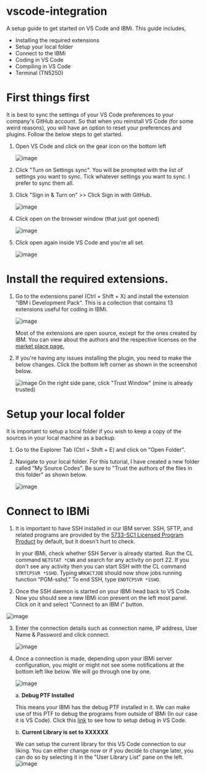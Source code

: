 # vscode-integration
A setup guide to get started on VS Code and IBMi. This guide includes, 

- Installing the required extensions
- Setup your local folder
- Connect to the IBMi
- Coding in VS Code
- Compiling in VS Code
- Terminal (TN5250)

# First things first
It is best to sync the settings of your VS Code preferences to your company's GitHub account. So that when you reinstall VS Code (for some weird reasons), you  will have an option to reset your preferences and plugins. Follow the below steps to get started.

1. Open VS Code and click on the gear icon on the bottom left

   ![image](https://github.com/Programmersio-IBMi/vscode-integration/assets/139198015/a5da6327-44be-4acd-82ba-72acafc4e710)

2. Click "Turn on Settings sync". You will be prompted with the list of settings you want to sync. Tick whatever settings you want to sync. I prefer to sync them all.
   
3. Click "Sign in & Turn on" >> Click Sign in with GitHub.
   
   ![image](https://github.com/Programmersio-IBMi/vscode-integration/assets/139198015/c23ea382-6db1-4bb5-838f-e23654344f1b)


4. Click open on the browser window (that just got opened)
   
   ![image](https://github.com/Programmersio-IBMi/vscode-integration/assets/139198015/833d02b6-c24d-4351-9a82-7fcdc10abf42)


5. Click open again inside VS Code and you're all set.

   ![image](https://github.com/Programmersio-IBMi/vscode-integration/assets/139198015/cade90b4-b908-4df7-9b68-4326942fc16f)

# Install the required extensions.
1. Go to the extensions panel (Ctrl + Shift + X) and install the extension "IBM i Development Pack". This is a collection that contains 13 extensions useful for coding in IBMi.

   ![image](https://github.com/Programmersio-IBMi/vscode-integration/assets/139198015/9283fecb-376a-417a-9664-dc87d8c5fd28)

   Most of the extensions are open source, except for the ones created by IBM. You can view about the authors and the respective licenses on the [market place page.](https://marketplace.visualstudio.com/items?itemName=HalcyonTechLtd.ibm-i-development-pack)

3. If you're having any issues installing the plugin, you need to make the below changes. Click the bottom left corner as shown in the screenshot below. 

    ![image](https://github.com/Programmersio-IBMi/vscode-integration/assets/139198015/1a190d14-1e02-43a5-a890-82b9c6da5c0c)
    On the right side pane, click "Trust Window" (mine is already trusted)

# Setup your local folder
It is important to setup a local folder if you wish to keep a copy of the sources in your local machine as a backup.

1. Go to the Explorer Tab (Ctrl + Shift + E) and click on "Open Folder".
   
2. Navigate to your local folder. For this tutorial, I have created a new folder called "My Source Codes". Be sure to "Trust the authors of the files in this folder" as shown below.

   ![image](https://github.com/Programmersio-IBMi/vscode-integration/assets/139198015/908f2668-b951-4fe5-9bb2-482fb18cf5a9)

# Connect to IBMi
1. It is important to have SSH installed in our IBM server. SSH, SFTP, and related programs are provided by the [5733-SC1 Licensed Program Product](https://www.ibm.com/support/pages/node/1128123/) by default, but it doesn't hurt to check.
   
   In your IBMi, check whether SSH Server is already started. Run the CL command `NETSTAT *CNN` and search for any activity on port 22. If you don't see any activity then you can start SSH with the CL command `STRTCPSVR *SSHD`. Typing `WRKACTJOB` should now show jobs running function “PGM-sshd.” To end SSH, type `ENDTCPSVR *SSHD`.

2. Once the SSH daemon is started on your IBMi head back to VS Code. Now you should see a new IBMi icon present on the left most panel. Click on it and select "Connect to an IBM i" button.

  ![image](https://github.com/Programmersio-IBMi/vscode-integration/assets/139198015/d9a096e3-a4de-4d74-8f63-04135cecfc16)
  
3. Enter the connection details such as connection name, IP address, User Name & Password and click connect. 

   ![image](https://github.com/Programmersio-IBMi/vscode-integration/assets/139198015/2057b033-d16a-4e85-905e-9665bdfed2fd)

4. Once a connection is made, depending upon your IBMi server configuration, you might or might not see some notifications at the bottom left like below. We will go through one by one.

   ![image](https://github.com/Programmersio-IBMi/vscode-integration/assets/139198015/a4c94ffc-6e04-475b-a27f-1ad6b7192ce0)

   a. **Debug PTF Installed**
   
   This means your IBMi has the debug PTF installed in it. We can make use of this PTF to debug the programs from outside of IBMi (In our case it is VS Code). Click this [link](#) to see how to setup debug in VS Code.

    b. **Current Library is set to XXXXXX**
   
   We can setup the current library for this VS Code connection to our liking. You can either change now or if you decide to change later, you can do so by selecting it in the "User Library List" pane on the left.
         ![image](https://github.com/Programmersio-IBMi/vscode-integration/assets/139198015/5687de01-26c0-4b9a-98e0-670f3466e39b)
